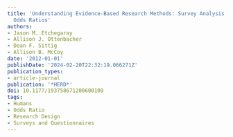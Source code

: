 ```yaml
---
title: 'Understanding Evidence-Based Research Methods: Survey Analysis, t-Tests, and
  Odds Ratios'
authors:
- Jason M. Etchegaray
- Allison J. Ottenbacher
- Dean F. Sittig
- Allison B. McCoy
date: '2012-01-01'
publishDate: '2024-02-20T22:32:19.066271Z'
publication_types:
- article-journal
publication: '*HERD*'
doi: 10.1177/193758671200600109
tags:
- Humans
- Odds Ratio
- Research Design
- Surveys and Questionnaires
---
```

